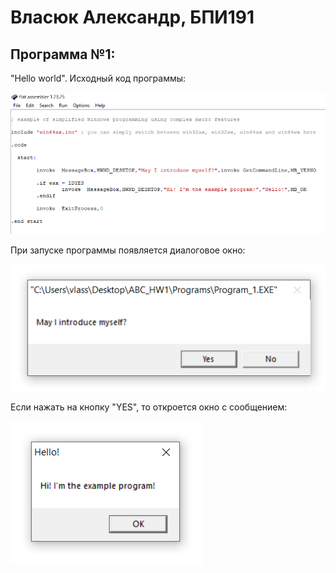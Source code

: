 # Власюк Александр, БПИ191

## Программа №1:

"Hello world". Исходный код программы: 

![](./Screenshots/Screenshot_1.png )

При запуске программы появляется диалоговое окно: 

![](./Screenshots/Screenshot_2.png )

Если нажать на кнопку "YES", то откроется окно с сообщением:

![](./Screenshots/Screenshot_3.png )
